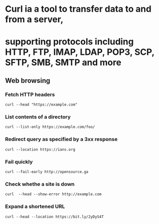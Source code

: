 # Curl ia a tool to transfer data to and from a server,
# supporting protocols including HTTP, FTP, IMAP, LDAP, POP3, SCP, SFTP, SMB, SMTP and more

## Web browsing 

### Fetch HTTP headers 
`curl --head "https://example.com"`
### List contents of a directory 
`curl --list-only https://example.com/foo/`
### Redirect query as specified by a 3xx response 
`curl --location https://ians.org`
### Fail quickly  
`curl --fail-early http://opensource.ga`
### Check whethe a site is down 
`curl  --head --show-error http://example.com`
### Expand a shortened  URL 
`curl --head --location https://bit.ly/2yDyS4T`  